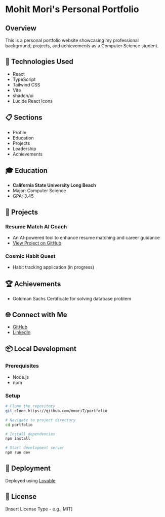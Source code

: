 
# Mohit Mori's Personal Portfolio

## Overview

This is a personal portfolio website showcasing my professional background, projects, and achievements as a Computer Science student.

## 🚀 Technologies Used

- React
- TypeScript
- Tailwind CSS
- Vite
- shadcn/ui
- Lucide React Icons

## 📋 Sections

- Profile
- Education
- Projects
- Leadership
- Achievements

## 🎓 Education

- **California State University Long Beach**
- Major: Computer Science
- GPA: 3.45

## 🚧 Projects

### Resume Match AI Coach
- An AI-powered tool to enhance resume matching and career guidance
- [View Project on GitHub](https://github.com/mmori7/resume-match-ai-coach)

### Cosmic Habit Quest
- Habit tracking application (in progress)

## 🏆 Achievements

- Goldman Sachs Certificate for solving database problem

## 🌐 Connect with Me

- [GitHub](https://github.com/mmori7)
- [LinkedIn](https://www.linkedin.com/in/mohitmori)

## 📦 Local Development

### Prerequisites

- Node.js
- npm

### Setup

```bash
# Clone the repository
git clone https://github.com/mmori7/portfolio

# Navigate to project directory
cd portfolio

# Install dependencies
npm install

# Start development server
npm run dev
```

## 🌈 Deployment

Deployed using [Lovable](https://lovable.dev)

## 📝 License

[Insert License Type - e.g., MIT]
